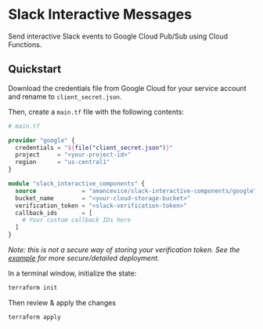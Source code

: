 # Slack Interactive Messages

Send interactive Slack events to Google Cloud Pub/Sub using Cloud Functions.

## Quickstart

Download the credentials file from Google Cloud for your service account and rename to `client_secret.json`.

Then, create a `main.tf` file with the following contents:

```terraform
# main.tf

provider "google" {
  credentials = "${file("client_secret.json")}"
  project     = "<your-project-id>"
  region      = "us-central1"
}

module "slack_interactive_components" {
  source             = "amancevice/slack-interactive-components/google"
  bucket_name        = "<your-cloud-storage-bucket>"
  verification_token = "<slack-verification-token>"
  callback_ids       = [
    # Your custom callback IDs here
  ]
}
```

_Note: this is not a secure way of storing your verification token. See the [example](./example) for more secure/detailed deployment._

In a terminal window, initialize the state:

```bash
terraform init
```

Then review & apply the changes

```bash
terraform apply
```
